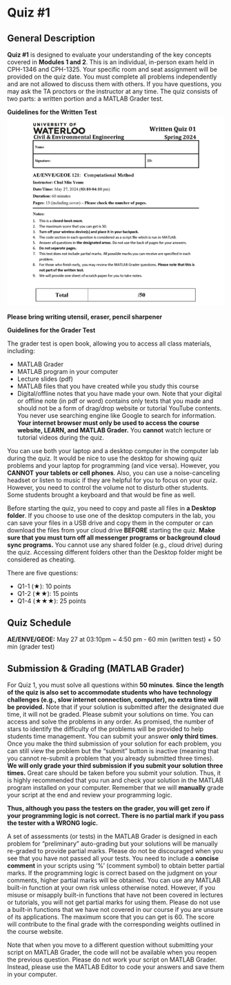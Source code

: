 # Quiz #1

## General Description
**Quiz #1** is designed to evaluate your understanding of the key concepts covered in **Modules 1 and 2**. This is an individual, in-person exam held in CPH-1346 and CPH-1325. Your specific room and seat assignment will be provided on the quiz date. You must complete all problems independently and are not allowed to discuss them with others. If you have questions, you may ask the TA proctors or the instructor at any time. The quiz consists of two parts: a written portion and a MATLAB Grader test.

**Guidelines for the Written Test**
![](img/Q1_first_page_written_test.jpg)  

**Please bring writing utensil, eraser, pencil sharpener**

**Guidelines for the Grader Test**

The grader test is open book, allowing you to access all class materials, including:

* MATLAB Grader
* MATLAB program in your computer
* Lecture slides (pdf)
* MATLAB files that you have created while you study this course
* Digital/offline notes that you have made your own. 
Note that your digital or offline note (in pdf or word) contains only texts that you made and should not be a form of drag/drop website or tutorial YouTube contents. You never use searching engine like Google to search for information. **Your internet browser must only be used to access the course website, LEARN, and MATLAB Grader.** You **cannot** watch lecture or tutorial videos during the quiz.

You can use both your laptop and a desktop computer in the computer lab during the quiz. It would be nice to use the desktop for showing quiz problems and your laptop for programming (and vice versa). However, you **CANNOT** **your tablets or cell phones**. Also, you can use a noise-canceling headset or listen to music if they are helpful for you to focus on your quiz. However, you need to control the volume not to disturb other students. Some students brought a keyboard and that would be fine as well. 

Before starting the quiz, you need to copy and paste all files in **a Desktop folder**. If you choose to use one of the desktop computers in the lab, you can save your files in a USB drive and copy them in the computer or can download the files from your cloud drive **BEFORE** starting the quiz. **Make sure that you must turn off all messenger programs or background cloud sync programs.** You cannot use any shared folder (e.g., cloud drive) during the quiz. Accessing different folders other than the Desktop folder might be considered as cheating.

There are five questions:
- Q1-1 (★): 10 points
- Q1-2 (★★): 15 points
- Q1-4 (★★★): 25 points

## Quiz Schedule
**AE/ENVE/GEOE:** May 27 at 03:10pm ~ 4:50 pm - 60 min (written test) + 50 min (grader test)

## Submission & Grading (MATLAB Grader)
For Quiz 1, you must solve all questions within **50 minutes**. **Since the length of the quiz is also set to accommodate students who have technology challenges (e.g., slow internet connection, computer), no extra time will be provided.** Note that if your solution is submitted after the designated due time, it will not be graded. Please submit your solutions on time. You can access and solve the problems in any order. As promised, the number of stars to identify the difficulty of the problems will be provided to help students time management. You can submit your answer **only third times**. Once you make the third submission of your solution for each problem, you can still view the problem but the “submit” button is inactive (meaning that you cannot re-submit a problem that you already submitted three times). **We will only grade your third submission if you submit your solution three times.** Great care should be taken before you submit your solution. Thus, it is highly recommended that you run and check your solution in the MATLAB program installed on your computer. Remember that we will **manually** grade your script at the end and review your programming logic. 

**Thus, although you pass the testers on the grader, you will get zero if your programming logic is not correct. There is no partial mark if you pass the tester with a WRONG logic.**

A set of assessments (or tests) in the MATLAB Grader is designed in each problem for “preliminary” auto-grading but your solutions will be manually re-graded to provide partial marks. Please do not be discouraged when you see that you have not passed all your tests. You need to include a **concise comment** in your scripts using ‘%’ (comment symbol) to obtain better partial marks. If the programming logic is correct based on the judgment on your comments, higher partial marks will be obtained. You can use any MATLAB built-in function at your own risk unless otherwise noted. However, if you misuse or misapply built-in functions that have not been covered in lectures or tutorials, you will not get partial marks for using them. Please do not use a built-in functions that we have not covered in our course if you are unsure of its applications. The maximum score that you can get is 60. The score will contribute to the final grade with the corresponding weights outlined in the course website. 

Note that when you move to a different question without submitting your script on MATLAB Grader, the code will not be available when you reopen the previous question. Please do not work your script on MATLAB Grader. Instead, please use the MATLAB Editor to code your answers and save them in your computer. 
